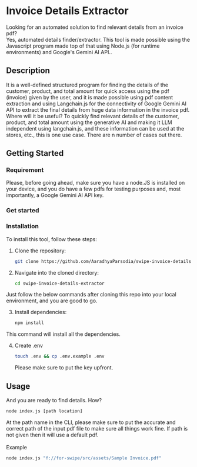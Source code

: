 # Invoice Details Extractor
Looking for an automated solution to find relevant details from an invoice pdf? <br>
Yes, automated details finder/extractor. This tool is made possible using the Javascript program made top of that using Node.js (for runtime environments) and Google's Gemini AI API..

## Description
It is a well-defined structured program for finding the details of the customer, product, and total amount for quick access using the pdf (invoice) given by the user, and it is made possible using pdf content extraction and using Langchain.js for the connectivity of Google Gemini AI API to extract the final details from huge data information in the invoice pdf.
<br>
Where will it be useful?
To quickly find relevant details of the customer, product, and total amount using the generative AI and making it LLM independent using langchain.js, and these information can be used at the stores, etc., this is one use case. There are n number of cases out there.

## Getting Started

### Requirement
Please, before going ahead, make sure you have a node.JS is installed on your device, and you do have a few pdfs for testing purposes and, most importantly, a Google Gemini AI API key.

### Get started

### Installation
To install this tool, follow these steps:

1. Clone the repository:
   ```sh
   git clone https://github.com/AaradhyaParsodia/swipe-invoice-details-extractor
    ```
2. Navigate into the cloned directory:
   ```sh
   cd swipe-invoice-details-extractor
   ```

Just follow the below commands after cloning this repo into your local environment, and you are good to go.

3. Install dependencies:

    ```sh
    npm install
    ```
This command will install all the dependencies.

4. Create .env
    ```sh
    touch .env && cp .env.example .env
    ```
    Please make sure to put the key upfront.
## Usage

And you are ready to find details. How?
```sh
node index.js [path location]
```
At the path name in the CLI, please make sure to put the accurate and correct path of the input pdf file to make sure all things work fine. If path is not given then it will use a default pdf.
<br>
<br>
Example

```sh
node index.js "f://for-swipe/src/assets/Sample Invoice.pdf"
```